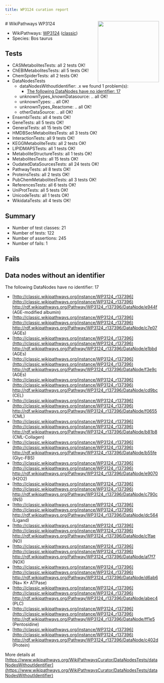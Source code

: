 ```yaml
---
title: WP3124 curation report
---
```


<img style="float: right; width: 200px" src="https://upload.wikimedia.org/wikipedia/commons/thumb/8/83/Wplogo_with_text_500.png/640px-Wplogo_with_text_500.png" />
# WikiPathways WP3124

* WikiPathways: [WP3124](https://wikipathways.org/pathways/WP3124) ([classic](https://classic.wikipathways.org/instance/WP3124))
* Species: Bos taurus
## Tests
* CASMetabolitesTests: all 2 tests OK!
* ChEBIMetabolitesTests: all 5 tests OK!
* ChemSpiderTests: all 2 tests OK!
* DataNodesTests
    * dataNodesWithoutIdentifier: .x we found 1 problem(s):
        * [The following DataNodes have no identifier: 17](#8792c497)
    * unknownTypes_knownDatasource: .. all OK!
    * unknownTypes: .. all OK!
    * unknownTypes_Reactome: .. all OK!
    * otherDataSource: .. all OK!
* EnsemblTests: all 4 tests OK!
* GeneTests: all 5 tests OK!
* GeneralTests: all 15 tests OK!
* HMDBSecMetabolitesTests: all 3 tests OK!
* InteractionTests: all 9 tests OK!
* KEGGMetaboliteTests: all 2 tests OK!
* LIPIDMAPSTests: all 1 tests OK!
* MetaboliteStructureTests: all 1 tests OK!
* MetabolitesTests: all 15 tests OK!
* OudatedDataSourcesTests: all 24 tests OK!
* PathwayTests: all 8 tests OK!
* ProteinsTests: all 2 tests OK!
* PubChemMetabolitesTests: all 3 tests OK!
* ReferencesTests: all 6 tests OK!
* UniProtTests: all 5 tests OK!
* UnicodeTests: all 1 tests OK!
* WikidataTests: all 4 tests OK!


## Summary

* Number of test classes: 21
* Number of tests: 122
* Number of assertions: 245
* Number of fails: 1

## Fails

<a name="8792c497" />

## Data nodes without an identifier

The following DataNodes have no identifier: 17

* [http://classic.wikipathways.org/instance/WP3124_r137396](http://classic.wikipathways.org/instance/WP3124_r137396) http://rdf.wikipathways.org/Pathway/WP3124_r137396/DataNode/e944f (AGE-modified albumin)
* [http://classic.wikipathways.org/instance/WP3124_r137396](http://classic.wikipathways.org/instance/WP3124_r137396) http://rdf.wikipathways.org/Pathway/WP3124_r137396/DataNode/c7e07 (AGEs)
* [http://classic.wikipathways.org/instance/WP3124_r137396](http://classic.wikipathways.org/instance/WP3124_r137396) http://rdf.wikipathways.org/Pathway/WP3124_r137396/DataNode/e1bbd (AGEs)
* [http://classic.wikipathways.org/instance/WP3124_r137396](http://classic.wikipathways.org/instance/WP3124_r137396) http://rdf.wikipathways.org/Pathway/WP3124_r137396/DataNode/f3e9c (AGEs)
* [http://classic.wikipathways.org/instance/WP3124_r137396](http://classic.wikipathways.org/instance/WP3124_r137396) http://rdf.wikipathways.org/Pathway/WP3124_r137396/DataNode/cd9bc (CEL)
* [http://classic.wikipathways.org/instance/WP3124_r137396](http://classic.wikipathways.org/instance/WP3124_r137396) http://rdf.wikipathways.org/Pathway/WP3124_r137396/DataNode/f0655 (CML)
* [http://classic.wikipathways.org/instance/WP3124_r137396](http://classic.wikipathways.org/instance/WP3124_r137396) http://rdf.wikipathways.org/Pathway/WP3124_r137396/DataNode/b81b8 (CML-Collagen)
* [http://classic.wikipathways.org/instance/WP3124_r137396](http://classic.wikipathways.org/instance/WP3124_r137396) http://rdf.wikipathways.org/Pathway/WP3124_r137396/DataNode/b55fe (Glyc-FBS)
* [http://classic.wikipathways.org/instance/WP3124_r137396](http://classic.wikipathways.org/instance/WP3124_r137396) http://rdf.wikipathways.org/Pathway/WP3124_r137396/DataNode/e9070 (H2O2)
* [http://classic.wikipathways.org/instance/WP3124_r137396](http://classic.wikipathways.org/instance/WP3124_r137396) http://rdf.wikipathways.org/Pathway/WP3124_r137396/DataNode/c790c (INS)
* [http://classic.wikipathways.org/instance/WP3124_r137396](http://classic.wikipathways.org/instance/WP3124_r137396) http://rdf.wikipathways.org/Pathway/WP3124_r137396/DataNode/dc564 (Ligand)
* [http://classic.wikipathways.org/instance/WP3124_r137396](http://classic.wikipathways.org/instance/WP3124_r137396) http://rdf.wikipathways.org/Pathway/WP3124_r137396/DataNode/c1fae (NO)
* [http://classic.wikipathways.org/instance/WP3124_r137396](http://classic.wikipathways.org/instance/WP3124_r137396) http://rdf.wikipathways.org/Pathway/WP3124_r137396/DataNode/af7f7 (NOX)
* [http://classic.wikipathways.org/instance/WP3124_r137396](http://classic.wikipathways.org/instance/WP3124_r137396) http://rdf.wikipathways.org/Pathway/WP3124_r137396/DataNode/d6ab6 (Na+ K+ ATPase)
* [http://classic.wikipathways.org/instance/WP3124_r137396](http://classic.wikipathways.org/instance/WP3124_r137396) http://rdf.wikipathways.org/Pathway/WP3124_r137396/DataNode/abec4 (PLC)
* [http://classic.wikipathways.org/instance/WP3124_r137396](http://classic.wikipathways.org/instance/WP3124_r137396) http://rdf.wikipathways.org/Pathway/WP3124_r137396/DataNode/ff1e5 (Pentosidine)
* [http://classic.wikipathways.org/instance/WP3124_r137396](http://classic.wikipathways.org/instance/WP3124_r137396) http://rdf.wikipathways.org/Pathway/WP3124_r137396/DataNode/c402d (Protein)


More details at [https://www.wikipathways.org/WikiPathwaysCurator/DataNodesTests/dataNodesWithoutIdentifier](https://www.wikipathways.org/WikiPathwaysCurator/DataNodesTests/dataNodesWithoutIdentifier)

